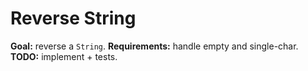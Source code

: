 # Reverse String

**Goal:** reverse a `String`.
**Requirements:** handle empty and single-char.
**TODO:** implement + tests.

